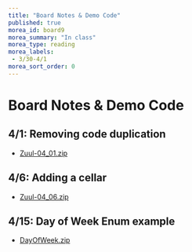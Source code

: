 ```yaml
---
title: "Board Notes & Demo Code"
published: true
morea_id: board9
morea_summary: "In class"
morea_type: reading
morea_labels:
 - 3/30-4/1
morea_sort_order: 0
---
```

# Board Notes & Demo Code

## 4/1: Removing code duplication
  * [Zuul-04_01.zip](Zuul-04_01.zip)

## 4/6: Adding a cellar  
  * [Zuul-04_06.zip](Zuul-04_06.zip)

## 4/15: Day of Week Enum example
  * [DayOfWeek.zip](DayOfWeek.zip)
  
<!--## 3/20: Midterm Review

Semantics of equals for primitive vs object types:

<a href="equals.jpg"><img src="equals.jpg" width="200"/></a>

Results in the following output:

<a href="equals-midterm.jpg"><img src="equals-midterm.jpg" width="400"/></a>

Manual walk through of the for loop:

<a href="loop-midterm.jpg"><img src="loop-midterm.jpg" width="200"/></a>-->
